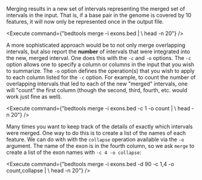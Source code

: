 <script>
import Execute from "components/Execute.svelte";
</script>

Merging results in a new set of intervals representing the merged set of intervals in the input. That is, if a base pair in the genome is covered by 10 features, it will now only be represented once in the output file.

<Execute command={"bedtools merge -i exons.bed | \\ head -n 20"} />

A more sophisticated approach would be to not only merge overlapping intervals, but also report the **number** of intervals that were integrated into the new, merged interval. One does this with the `-c` and `-o` options. The `-c` option allows one to specify a column or columns in the input that you wish to summarize. The `-o` option defines the operation(s) that you wish to apply to each column listed for the `-c` option.  For example, to count the number of overlapping intervals that led to each of the new "merged" intervals, one will "count" the first column (though the second, third, fourth, etc. would work just fine as well).

<Execute command={"bedtools merge -i exons.bed -c 1 -o count | \\ head -n 20"} />

Many times you want to keep track of the details of exactly which intervals were merged. One way to do this is to create a list of the names of each feature. We can do with with the `collapse` operation available via the `-o` argument. The name of the exon is in the fourth column, so we ask `merge` to create a list of the exon names with `-c 4 -o collapse`:

<Execute command={"bedtools merge -i exons.bed -d 90 -c 1,4 -o count,collapse | \\ head -n 20"} />

